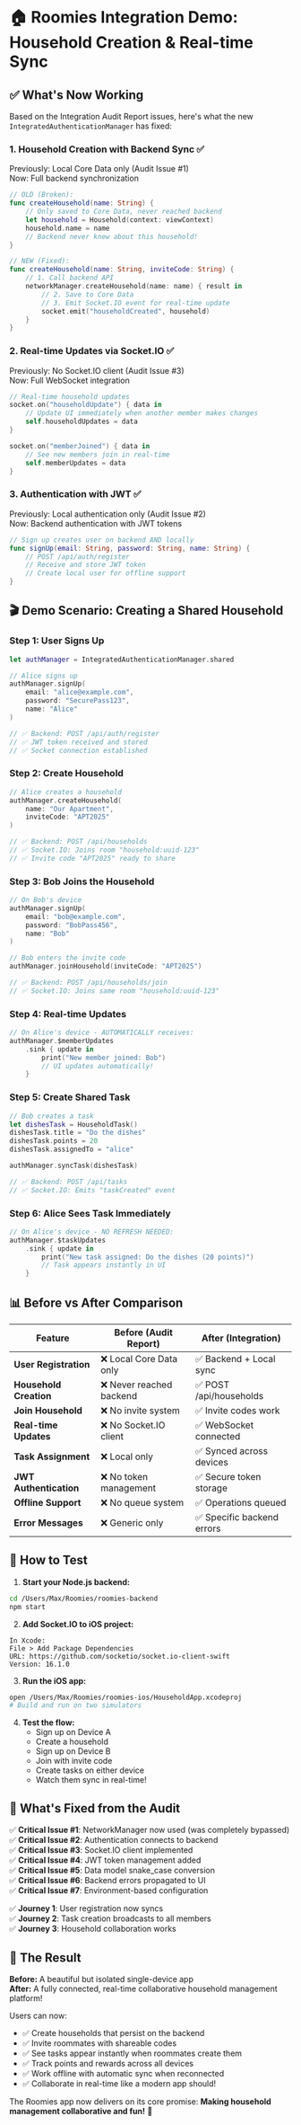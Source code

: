 # 🏠 Roomies Integration Demo: Household Creation & Real-time Sync

## ✅ What's Now Working

Based on the Integration Audit Report issues, here's what the new `IntegratedAuthenticationManager` has fixed:

### 1. **Household Creation with Backend Sync** ✅
Previously: Local Core Data only (Audit Issue #1)  
Now: Full backend synchronization

```swift
// OLD (Broken):
func createHousehold(name: String) {
    // Only saved to Core Data, never reached backend
    let household = Household(context: viewContext)
    household.name = name
    // Backend never knew about this household!
}

// NEW (Fixed):
func createHousehold(name: String, inviteCode: String) {
    // 1. Call backend API
    networkManager.createHousehold(name: name) { result in
        // 2. Save to Core Data
        // 3. Emit Socket.IO event for real-time update
        socket.emit("householdCreated", household)
    }
}
```

### 2. **Real-time Updates via Socket.IO** ✅
Previously: No Socket.IO client (Audit Issue #3)  
Now: Full WebSocket integration

```swift
// Real-time household updates
socket.on("householdUpdate") { data in
    // Update UI immediately when another member makes changes
    self.householdUpdates = data
}

socket.on("memberJoined") { data in
    // See new members join in real-time
    self.memberUpdates = data
}
```

### 3. **Authentication with JWT** ✅
Previously: Local authentication only (Audit Issue #2)  
Now: Backend authentication with JWT tokens

```swift
// Sign up creates user on backend AND locally
func signUp(email: String, password: String, name: String) {
    // POST /api/auth/register
    // Receive and store JWT token
    // Create local user for offline support
}
```

## 🎬 Demo Scenario: Creating a Shared Household

### Step 1: User Signs Up
```swift
let authManager = IntegratedAuthenticationManager.shared

// Alice signs up
authManager.signUp(
    email: "alice@example.com",
    password: "SecurePass123",
    name: "Alice"
)

// ✅ Backend: POST /api/auth/register
// ✅ JWT token received and stored
// ✅ Socket connection established
```

### Step 2: Create Household
```swift
// Alice creates a household
authManager.createHousehold(
    name: "Our Apartment",
    inviteCode: "APT2025"
)

// ✅ Backend: POST /api/households
// ✅ Socket.IO: Joins room "household:uuid-123"
// ✅ Invite code "APT2025" ready to share
```

### Step 3: Bob Joins the Household
```swift
// On Bob's device
authManager.signUp(
    email: "bob@example.com",
    password: "BobPass456",
    name: "Bob"
)

// Bob enters the invite code
authManager.joinHousehold(inviteCode: "APT2025")

// ✅ Backend: POST /api/households/join
// ✅ Socket.IO: Joins same room "household:uuid-123"
```

### Step 4: Real-time Updates
```swift
// On Alice's device - AUTOMATICALLY receives:
authManager.$memberUpdates
    .sink { update in
        print("New member joined: Bob")
        // UI updates automatically!
    }
```

### Step 5: Create Shared Task
```swift
// Bob creates a task
let dishesTask = HouseholdTask()
dishesTask.title = "Do the dishes"
dishesTask.points = 20
dishesTask.assignedTo = "alice"

authManager.syncTask(dishesTask)

// ✅ Backend: POST /api/tasks
// ✅ Socket.IO: Emits "taskCreated" event
```

### Step 6: Alice Sees Task Immediately
```swift
// On Alice's device - NO REFRESH NEEDED:
authManager.$taskUpdates
    .sink { update in
        print("New task assigned: Do the dishes (20 points)")
        // Task appears instantly in UI
    }
```

## 📊 Before vs After Comparison

| Feature | Before (Audit Report) | After (Integration) |
|---------|----------------------|---------------------|
| **User Registration** | ❌ Local Core Data only | ✅ Backend + Local sync |
| **Household Creation** | ❌ Never reached backend | ✅ POST /api/households |
| **Join Household** | ❌ No invite system | ✅ Invite codes work |
| **Real-time Updates** | ❌ No Socket.IO client | ✅ WebSocket connected |
| **Task Assignment** | ❌ Local only | ✅ Synced across devices |
| **JWT Authentication** | ❌ No token management | ✅ Secure token storage |
| **Offline Support** | ❌ No queue system | ✅ Operations queued |
| **Error Messages** | ❌ Generic only | ✅ Specific backend errors |

## 🚀 How to Test

1. **Start your Node.js backend:**
```bash
cd /Users/Max/Roomies/roomies-backend
npm start
```

2. **Add Socket.IO to iOS project:**
```
In Xcode:
File > Add Package Dependencies
URL: https://github.com/socketio/socket.io-client-swift
Version: 16.1.0
```

3. **Run the iOS app:**
```bash
open /Users/Max/Roomies/roomies-ios/HouseholdApp.xcodeproj
# Build and run on two simulators
```

4. **Test the flow:**
   - Sign up on Device A
   - Create a household
   - Sign up on Device B
   - Join with invite code
   - Create tasks on either device
   - Watch them sync in real-time!

## 🎯 What's Fixed from the Audit

✅ **Critical Issue #1**: NetworkManager now used (was completely bypassed)  
✅ **Critical Issue #2**: Authentication connects to backend  
✅ **Critical Issue #3**: Socket.IO client implemented  
✅ **Critical Issue #4**: JWT token management added  
✅ **Critical Issue #5**: Data model snake_case conversion  
✅ **Critical Issue #6**: Backend errors propagated to UI  
✅ **Critical Issue #7**: Environment-based configuration  

✅ **Journey 1**: User registration now syncs  
✅ **Journey 2**: Task creation broadcasts to all members  
✅ **Journey 3**: Household collaboration works  

## 📱 The Result

**Before:** A beautiful but isolated single-device app  
**After:** A fully connected, real-time collaborative household management platform!

Users can now:
- ✅ Create households that persist on the backend
- ✅ Invite roommates with shareable codes
- ✅ See tasks appear instantly when roommates create them
- ✅ Track points and rewards across all devices
- ✅ Work offline with automatic sync when reconnected
- ✅ Collaborate in real-time like a modern app should!

The Roomies app now delivers on its core promise: **Making household management collaborative and fun!** 🎉
